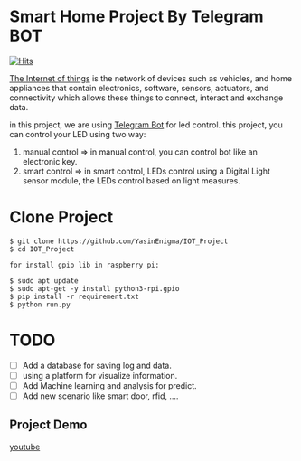 # Smart Home Project By Telegram BOT
[![Hits](https://hits.seeyoufarm.com/api/count/incr/badge.svg?url=https%3A%2F%2Fgithub.com%2FYasinEnigma%2FSmartHome&count_bg=%2379C83D&title_bg=%23555555&icon=&icon_color=%23E7E7E7&title=hits&edge_flat=false)](https://hits.seeyoufarm.com)


[The Internet of things](https://en.wikipedia.org/wiki/Internet_of_things)  is the network of devices such as vehicles, and home appliances that contain electronics, software, sensors, actuators, and connectivity which allows these things to connect, interact and exchange data.

in this project, we are using [Telegram Bot](https://github.com/adam-p/markdown-here.wiki.git) for led control. this project, you can control your LED using two way: 
1. manual control => 
	  in manual control, you can control bot like an electronic key.
2. smart control => 
	in smart control, LEDs control using a Digital Light sensor module, the LEDs control based on light measures.

# Clone Project 
```
$ git clone https://github.com/YasinEnigma/IOT_Project
$ cd IOT_Project

for install gpio lib in raspberry pi:

$ sudo apt update
$ sudo apt-get -y install python3-rpi.gpio
$ pip install -r requirement.txt
$ python run.py

```


# TODO
- [ ] Add a database for saving log and data.
- [ ] using a platform for visualize information.
- [ ] Add Machine learning and analysis for predict.
- [ ] Add new scenario like smart door, rfid, ....

## Project Demo
[youtube](https://www.youtube.com/watch?v=npRtk55BMeE)
